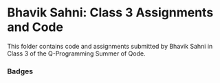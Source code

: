 # Bhavik Sahni: Class 3 Assignments and Code
This folder contains code and assignments submitted by Bhavik Sahni in Class 3 of the Q-Programming Summer of Qode.
### Badges